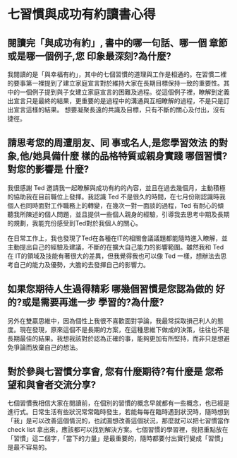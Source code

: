# 七習慣與成功有約讀書心得

## 閱讀完「與成功有約」, 書中的哪一句話、哪一個 章節或是哪一個例子,您 印象最深刻?為什麼?

我閱讀的是「與幸福有約」，其中的七個習慣的道理與工作是相通的。在習慣二裡的要事第一裡提到了建立家庭宣言對於維持大家在長期目標保持一致的重要性。其中的一個例子提到與子女建立家庭宣言的困難及過程。從這個例子裡，瞭解到定義出宣言只是最終的結果，更重要的是過程中的溝通與互相瞭解的過程，不是只是訂出宣言這樣的結果。 想要凝聚長遠的共識及目標，只有不斷的關心及付出，沒有捷徑。

## 請思考您的周遭朋友、同 事或名人,是您學習效法 的對象,他/她具備什麼 樣的品格特質或親身實踐 哪個習慣? 對您的影響是 什麼?

我很感謝 Ted 邀請我一起瞭解與成功有約的內容，並且在過去幾個月，主動積極的協助我在目前職位上發揮。我認識 Ted 不是很久的時間，在七月份剛認識時我個人也同時面對工作職務上的轉變，在幾次一對一面談的過程，Ted 有耐心的傾聽我所陳述的個人問題，並且提供一些個人親身的經驗，引導我去思考中期及長期的規劃，我能充份感受到Ted對於我個人的關心。

在日常工作上，我也發現了Ted在各種在IT的相關會議議題都能隨時進入瞭解，並主動提出自己的經驗及建議，不斷的在擴大自己能力的影響範圍。雖然我和 Ted 在 IT的領域及技能有著很大的差異，但我覺得我也可以像 Ted 一樣，想辦法去思考自己的能力及優勢，大膽的去發揮自己的影響力。

## 如果您期待人生過得精彩 哪幾個習慣是您認為做的 好的?或是需要再進一步 學習的?為什麼?

另外在雙贏思維中，因為個性上我很不喜歡面對爭論，我最常採取損己利人的態度。現在發現，原來這個不是長期的方案，在這種思維下做成的決策，往往也不是長期最佳的結果。我想我該對於認為正確的事，能夠更加有所堅持，而非只是想避免爭論而放棄自己的想法。

## 對於參與七習慣分享會, 您有什麼期待?有什麼是 您希望和與會者交流分享?

七個習慣我相信大家在閱讀前，在個別的習慣的概念早就都有一些概念，也已經是進行式。日常生活有些狀況常常臨時發生，若能每每在臨時遇到狀況時，隨時想到「我」是可以改善這個情況的，也試圖想改善這個狀況，那麼就可以把七習慣當作 check list 拿出來，應該都可以找到解決方案。七個習慣的學習裡，我把重點放在「習慣」這二個字，「當下的力量」是最重要的，隨時都要付出實行變成「習慣」是最不容易的。